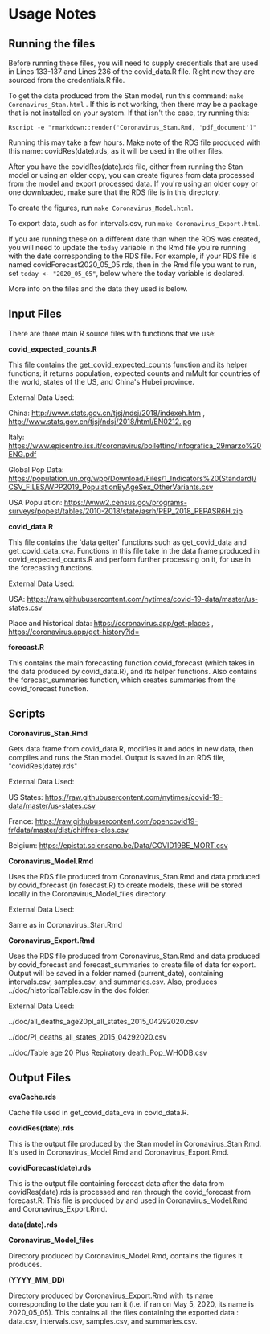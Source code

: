 # Usage Notes

## Running the files

Before running these files, you will need to supply credentials that are used in Lines 133-137 and Lines 236 of the covid_data.R file. Right now they are sourced from the credentials.R file.

To get the data produced from the Stan model, run this command: `make Coronavirus_Stan.html` . If this is not working, then there may be a package that is not installed on your system. If that isn't the case, try running this: 

`Rscript -e "rmarkdown::render('Coronavirus_Stan.Rmd, 'pdf_document')"`

Running this may take a few hours. Make note of the RDS file produced with this name: covidRes(date).rds, as it will be used in the other files.

After you have the covidRes(date).rds file, either from running the Stan model or using an older copy, you can create figures from data processed from the model and export processed data. If you're using an older copy or one downloaded, make sure that the RDS file is in this directory.

To create the figures, run `make Coronavirus_Model.html`.

To export data, such as for intervals.csv, run `make Coronavirus_Export.html`.

If you are running these on a different date than when the RDS was created, you will need to update the `today` variable in the Rmd file you're running with the date corresponding to the RDS file.
For example, if your RDS file is named covidForecast2020_05_05.rds, then in the Rmd file you want to run, set `today <- "2020_05_05"`, below where the today variable is declared.

More info on the files and the data they used is below.

## Input Files

There are three main R source files with functions that we use:

**covid_expected_counts.R**

This file contains the get_covid_expected_counts function and its helper functions; it returns population, expected counts and mMult for countries of the world, states of the US, and China's Hubei province.

External Data Used:

China: http://www.stats.gov.cn/tjsj/ndsj/2018/indexeh.htm ,
       http://www.stats.gov.cn/tjsj/ndsj/2018/html/EN0212.jpg
       
Italy: https://www.epicentro.iss.it/coronavirus/bollettino/Infografica_29marzo%20ENG.pdf

Global Pop Data: https://population.un.org/wpp/Download/Files/1_Indicators%20(Standard)/CSV_FILES/WPP2019_PopulationByAgeSex_OtherVariants.csv

USA Population: https://www2.census.gov/programs-surveys/popest/tables/2010-2018/state/asrh/PEP_2018_PEPASR6H.zip


**covid_data.R**

This file contains the 'data getter' functions such as get_covid_data and get_covid_data_cva. Functions in this file take in the data frame produced in covid_expected_counts.R and perform further processing on it, for use in the forecasting functions.

External Data Used:

USA: https://raw.githubusercontent.com/nytimes/covid-19-data/master/us-states.csv

Place and historical data: https://coronavirus.app/get-places ,
                           https://coronavirus.app/get-history?id=

**forecast.R**

This contains the main forecasting function covid_forecast (which takes in the data produced by covid_data.R), and its helper functions. Also contains the forecast_summaries function, which creates summaries from the covid_forecast function.

## Scripts

**Coronavirus_Stan.Rmd**

Gets data frame from covid_data.R, modifies it and adds in new data, then compiles and runs the Stan model. Output is saved in an RDS file, "covidRes(date).rds"

External Data Used:

US States: https://raw.githubusercontent.com/nytimes/covid-19-data/master/us-states.csv

France: https://raw.githubusercontent.com/opencovid19-fr/data/master/dist/chiffres-cles.csv

Belgium: https://epistat.sciensano.be/Data/COVID19BE_MORT.csv


**Coronavirus_Model.Rmd**

Uses the RDS file produced from Coronavirus_Stan.Rmd and data produced by covid_forecast (in forecast.R) to create models, these will be stored locally in the Coronavirus_Model_files directory.

External Data Used:

Same as in Coronavirus_Stan.Rmd

**Coronavirus_Export.Rmd**

Uses the RDS file produced from Coronavirus_Stan.Rmd and data produced by covid_forecast and forecast_summaries to create file of data for export. Output will be saved in a folder named (current_date), containing intervals.csv, samples.csv, and summaries.csv. Also, produces ../doc/historicalTable.csv in the doc folder.

External Data Used:

../doc/all_deaths_age20pl_all_states_2015_04292020.csv

../doc/PI_deaths_all_states_2015_04292020.csv

../doc/Table age 20 Plus Repiratory death_Pop_WHODB.csv

## Output Files

**cvaCache.rds**

Cache file used in get_covid_data_cva in covid_data.R.

**covidRes(date).rds**

This is the output file produced by the Stan model in Coronavirus_Stan.Rmd. It's used in Coronavirus_Model.Rmd and Coronavirus_Export.Rmd.

**covidForecast(date).rds**

This is the output file containing forecast data after the data from covidRes(date).rds is processed and ran through the covid_forecast from forecast.R. This file is produced by and used in Coronavirus_Model.Rmd and Coronavirus_Export.Rmd.

**data(date).rds**

**Coronavirus_Model_files**

Directory produced by Coronavirus_Model.Rmd, contains the figures it produces.

**(YYYY_MM_DD)**

Directory produced by Coronavirus_Export.Rmd with its name corresponding to the date you ran it (i.e. if ran on May 5, 2020, its name is 2020_05_05). This contains all the files containing the exported data : data.csv, intervals.csv, samples.csv, and summaries.csv.








